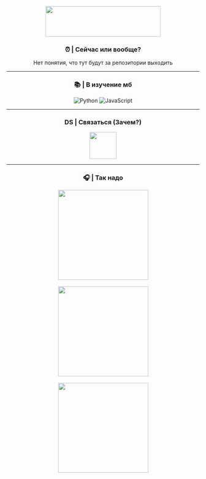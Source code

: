 <p align="center">
  <img src="https://sun9-27.userapi.com/impg/c3iYP0VyAibGz_uxDzFsG55TvtKoVrgfI9LSPQ/GBpcUX90mq4.jpg?size=1074x331&quality=96&sign=ecebe1b143bafcbd2aa037c737942a51&c_uniq_tag=vstXnaab4ISWmNgw9fEdubay1Og5vGEV7yRwgtIzN7g&type=share" Width="300" Height="80" />
</p>




<h3 align="center">⏰ | Сейчас или вообще?</h3>

<p align="center">
Нет понятия, что тут будут за репозитории выходить
</p>

---

<h3 align="center">📚 | В изучение мб</h3>

<p align="center">
  <img src="https://img.shields.io/badge/Python-3670A0?style=for-the-badge&logo=python&logoColor=ffdd54" alt="Python" />
  <img src="https://img.shields.io/badge/JavaScript-323330?style=for-the-badge&logo=javascript&logoColor=F7DF1E" alt="JavaScript" />

</p>

---

<h3 align="center">DS | Связаться (Зачем?)</h3>

<p align="center">
 <a href="https://discordapp.com/users/658613371553185823/" target="_blank">
  <img src="https://media.discordapp.net/attachments/1077587924595527802/1301272458954805288/IMG_3404.png?ex=6723dfea&is=67228e6a&hm=f417821ff55add296e028bb9e89371010322077349a1908d80377408e435ec4c" width="70" height="70">
</a>
<p>
 


---

<h3 align="center">🎧 | Так надо </h3>

 <p align="center">
  <img src="https://media.discordapp.net/attachments/1077587924595527802/1301284388985634876/IMG_3408.png?ex=6723eb07&is=67229987&hm=0a5abde8e8485472836b971610d07939dbda1a4861065185aee58c6679a70370"  Width="235" Height="235"/>
  <br>
  <br>
  <img src="https://media.discordapp.net/attachments/1077587924595527802/1301284171078959176/IMG_3410.jpg?ex=6723ead3&is=67229953&hm=31762a752baa445daaa23904f9b61d8b495647f87bac70d9cf279683506a2372" Width="235" Height="235" />
  <br>
  <br>
  <img src="https://media.discordapp.net/attachments/1077587924595527802/1301284376998313994/IMG_3409.png?ex=6723eb04&is=67229984&hm=20bb40230015f1b6cc5940e4678f15d73d83909fe947eb3f1b8a4408fb6756e9" Width="235" Height="235" />
</p>
